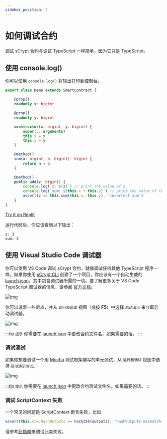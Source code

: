 ```yaml
---
sidebar_position: 7
---
```


# 如何调试合约

调试 sCrypt 合约与调试 TypeScript 一样简单，因为它只是 TypeScript。

## 使用 console.log()

你可以使用 `console.log()` 将输出打印到控制台。

```ts
export class Demo extends SmartContract {

    @prop()
    readonly x: bigint

    @prop()
    readonly y: bigint

    constructor(x: bigint, y: bigint) {
        super(...arguments)
        this.x = x
        this.y = y
    }

    @method()
    sum(a: bigint, b: bigint): bigint {
        return a + b
    }

    @method()
    public add(z: bigint) {
        console.log(`z: ${z}`) // print the value of z
        console.log(`sum: ${this.x + this.y}`) // print the value of this.x + this.y
        assert(z == this.sum(this.x, this.y), 'incorrect sum')
    }
}
```

[Try it on Replit](https://replit.com/@msinkec/scryptTS-console-logging)

运行代码后，你应该看到以下输出：

```text
z: 3
sum: 3
```

## 使用 Visual Studio Code 调试器

你可以使用 VS Code 调试 sCrypt 合约，就像调试任何其他 TypeScript 程序一样。如果你使用 [sCrypt CLI](installation.md) 创建了一个项目，你应该有一个自动生成的 [launch.json](https://github.com/sCrypt-Inc/boilerplate/blob/master/.vscode/launch.json)，其中包含调试器所需的一切。要了解更多关于 VS Code TypeScript 调试器的信息，请参阅 [官方文档](https://code.visualstudio.com/docs/TypeScript/TypeScript-debugging)。

![img](/sCrypt/how-to-debug-a-contract-01.png)

你可以设置一些断点，并从 `运行和调试` 视图（或按 **F5**）中选择 `启动演示` 来立即启动调试器。

![img](/sCrypt/how-to-debug-a-contract-02.gif)

:::tip `提示`
你需要在 [launch.json](https://github.com/sCrypt-Inc/boilerplate/blob/master/.vscode/launch.json#L13) 中更改合约文件名，如果需要的话。
:::

### 调试测试

如果你想要调试一个用 [Mocha](https://mochajs.org) 测试框架编写的单元测试，从 `运行和调试` 视图中选择 `启动演示测试`。

![img](/sCrypt/how-to-debug-a-contract-03.gif)

:::tip `提示`
你需要在 [launch.json](https://github.com/sCrypt-Inc/boilerplate/blob/master/.vscode/launch.json#L25) 中更改合约测试文件名，如果需要的话。
:::

### 调试 ScriptContext 失败

一个常见的问题是 ScriptContext 断言失败，比如

```typescript
assert(this.ctx.hashOutputs == hash256(outputs), 'hashOutputs mismatch')
```

请参考[此指南](advanced/how-to-debug-scriptcontext.md)来调试此类失败。
